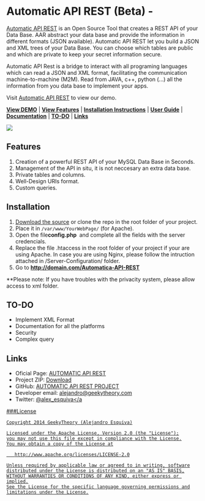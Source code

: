# Automatic API REST (Beta) - 

[Automatic API REST](http://automaticapirest.info/) is an Open Source Tool that creates a REST API of your Data Base. AAR abstract your data base and provide the information in different formats (JSON available). Automatic API REST let you build a JSON and XML trees of your Data Base. You can choose which tables are public and which are private to keep your secret information secure.

Automatic API Rest is a bridge to interact with all programing languages which can read a JSON and XML format, facilitating the communication machine-to-machine (M2M). Read from JAVA, c++, python (...) all the information from you data base to implement your apps.

Visit [Automatic API REST](http://automaticapirest.info/) to view our demo.

[**View DEMO**](http://automaticapirest.info/demo) | [**View Features**](#features) | [**Installation Instructions**](#installation) | [**User Guide**](https://github.com/GeekyTheory/Automatic-API-REST/wiki/User-Guide) | [**Documentation**](https://github.com/GeekyTheory/Automatic-API-REST/wiki/) | [**TO-DO**](#TO-DO) | [**Links**](#Links)

<img src='https://cloud.githubusercontent.com/assets/5300833/7956983/fde3d900-09db-11e5-9f07-5267659282e9.PNG'>

## Features

1. Creation of a powerful REST API of your MySQL Data Base in Seconds.
2. Management of the API in situ, it is not neccesary an extra data base.
3. Private tables and columns.
4. Well-Design URIs format.
5. Custom queries.


## Installation

1. [Download the source](http://goo.gl/7kPWWP) or clone the repo in the root folder of your project. 
2. Place it in `/var/www/YourWebPage/` (for Apache).
3. Open the file<strong>config.php </strong> and complete all the fields with the server credencials.
4. Replace the file .htaccess in the root folder of your project if your are using Apache. In case you are using Nginx, please follow the intruction attached in /Server-Configuration/ folder.
5. Go to <strong>http://domain.com/Automatica-API-REST</strong>

**Please note: If you have troubles with the privacity system, please allow access to xml folder.

## TO-DO
* Implement XML Format
* Documentation for all the platforms
* Security
* Complex query

## Links
* Oficial Page: <a href="http://automaticapirest.info">AUTOMATIC API REST</a>
* Project ZIP: <a href="https://github.com/GeekyTheory/Automatic-API-REST/archive/master.zip">Download</a>
* GitHub: <a href="https://github.com/GeekyTheory/Automatic-API-REST">AUTOMATIC API REST PROJECT</a>
* Developer email: <a href="mailto:alejandro@geekytheory.com">alejandro@geekytheory.com</a>
* Twitter: <a href="http://twitter.com/alex_esquiva">@alex_esquiva</a


###License

    Copyright 2014 GeekyTheory (Alejandro Esquiva)

    Licensed under the Apache License, Version 2.0 (the "License");
    you may not use this file except in compliance with the License.
    You may obtain a copy of the License at

       http://www.apache.org/licenses/LICENSE-2.0

    Unless required by applicable law or agreed to in writing, software
    distributed under the License is distributed on an "AS IS" BASIS,
    WITHOUT WARRANTIES OR CONDITIONS OF ANY KIND, either express or implied.
    See the License for the specific language governing permissions and
    limitations under the License.


